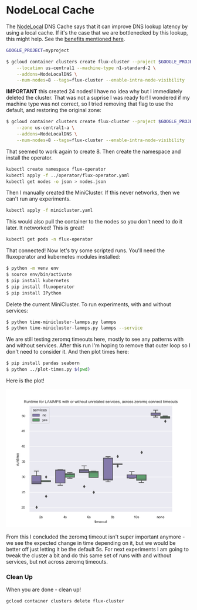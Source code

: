 # NodeLocal Cache

The [NodeLocal](https://cloud.google.com/kubernetes-engine/docs/how-to/nodelocal-dns-cache) DNS Cache says that
it can improve DNS lookup latency by using a local cache. If it's the case that we are bottlenecked by
this lookup, this might help. See the [benefits mentioned here](https://cloud.google.com/kubernetes-engine/docs/how-to/nodelocal-dns-cache#benefits_of).

```bash
GOOGLE_PROJECT=myproject
```
```bash
$ gcloud container clusters create flux-cluster --project $GOOGLE_PROJECT \
    --location us-central1 --machine-type n1-standard-2 \
    --addons=NodeLocalDNS \
    --num-nodes=8 --tags=flux-cluster --enable-intra-node-visibility
```

**IMPORTANT** this created 24 nodes! I have no idea why but I immediately deleted the cluster.
That was not a suprise I was ready for! I wondered if my machine type was not correct,
so I tried removing that flag to use the default, and restoring the original zone:

```bash
$ gcloud container clusters create flux-cluster --project $GOOGLE_PROJECT \
    --zone us-central1-a \
    --addons=NodeLocalDNS \
    --num-nodes=8 --tags=flux-cluster --enable-intra-node-visibility
```

That seemed to work again to create 8. Then create the namespace and install the operator.

```bash
kubectl create namespace flux-operator
kubectl apply -f ../operator/flux-operator.yaml
kubectl get nodes -o json > nodes.json
```

Then I manually created the MiniCluster. If this never networks, then we can't run any experiments.

```bash
kubectl apply -f minicluster.yaml
```

This would also pull the container to the nodes so you don't need to do it later.
It networked! This is great!

```bash
kubectl get pods -n flux-operator 
```

That connected! Now let's try some scripted runs.
You'll need the fluxoperator and kubernetes modules installed:

```bash
$ python -m venv env
$ source env/bin/activate
$ pip install kubernetes
$ pip install fluxoperator
$ pip install IPython
```

Delete the current MiniCluster.
To run experiments, with and without services:

```bash
$ python time-minicluster-lammps.py lammps
$ python time-minicluster-lammps.py lammps --service
```

We are still testing zeromq timeouts here, mostly to see any patterns with
and without services. After this run I'm hoping to remove that outer loop
so I don't need to consider it. And then plot times here:

```bash
$ pip install pandas seaborn
$ python ../plot-times.py $(pwd)
```

Here is the plot!

![lammps-times.png](lammps-times.png)

From this I concluded the zeromq timeout isn't super important anymore - we see the expected
change in time depending on it, but we would be better off just letting it be the default 5s.
For next experiments I am going to tweak the cluster a bit and do this same set of runs with
and without services, but not across zeromq timeouts.

### Clean Up

When you are done - clean up!

```bash
gcloud container clusters delete flux-cluster
```
